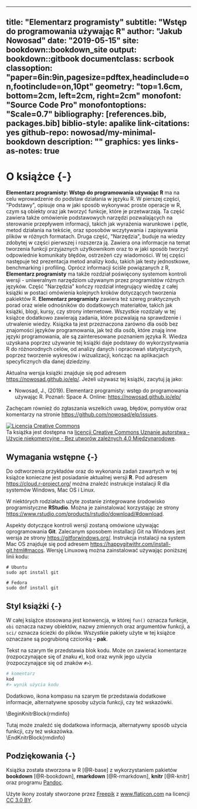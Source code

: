 
--- 
title: "Elementarz programisty"
subtitle: "Wstęp do programowania używając R"
author: "Jakub Nowosad"
date: "2019-05-15"
site: bookdown::bookdown_site
output: bookdown::gitbook
documentclass: scrbook
classoption: "paper=6in:9in,pagesize=pdftex,headinclude=on,footinclude=on,10pt"
geometry: "top=1.6cm, bottom=2cm, left=2cm, right=2cm"
monofont: "Source Code Pro"
monofontoptions: "Scale=0.7"
bibliography: [references.bib, packages.bib]
biblio-style: apalike
link-citations: yes
github-repo: nowosad/my-minimal-bookdown
description: ""
graphics: yes
links-as-notes: true
---



# O książce {-}

**Elementarz programisty: Wstęp do programowania używając R** ma na celu wprowadzenie do podstaw działania w języku R. 
W pierszej części, "Podstawy", opisuje ona w jaki sposób wykonywać proste operacje w R, czym są obiekty oraz jak tworzyć funkcje, które je przetwarzają.
Ta część zawiera także omówienie podstawowych narzędzi pozwalających na sterowanie przepływem informacji, takich jak wyrażenia warunkowe i pętle, metod działania na tekście, oraz sposobów wczytywania i zapisywania plików w różnych formatach.
Druga część, "Narzędzia", buduje na wiedzy zdobytej w części pierwszej i rozszerza ją.
Zawiera ona informacje na temat tworzenia funkcji przyjaznych użytkownikom oraz to w jaki sposób tworzyć odpowiednie komunikaty błędów, ostrzeżeń czy wiadomości.
W tej części następuje też prezentacja metod analizy kodu, takich jak testy jednostkowe, benchmarking i profiling.
Oprócz informacji ściśle powiązanych z R, **Elementarz programisty** ma także rozdział poświęcony systemom kontroli wersji - uniweralnym narzędziom używanym przez programistów różnych języków.
Część "Narzędzia" kończy rozdział integrujący wiedzę z całej książki w postaci omówienia kolejnych kroków dotyczących tworzenia pakiektów R.
**Elementarz programisty** zawiera też szereg praktycznych porad oraz wiele odnośników do dodatkowych materiałów, takich jak książki, blogi, kursy, czy strony internetowe.
Wszystkie rozdziały w tej książce dodatkowo zawierają zadania, które pozwalają na sprawdzenie i utrwalenie wiedzy.
Ksiązka ta jest przeznaczona zarówno dla osób bez znajomości języków programowania, jak też dla osób, które znają inne języki programowania, ale są zainteresowane poznaniem języka R.
Wiedza uzyskana poprzez używanie tej książki daje podstawy do wykorzystywania R do różnorodnych celów, od analizy danych i opracowań statystyczych, poprzez tworzenie wykresów i wizualizacji, kończąc na aplikacjach specyficznych dla danej dziedziny.



Aktualna wersja książki znajduje się pod adresem https://nowosad.github.io/elp/. 
Jeżeli używasz tej książki, zacytuj ją jako:

- Nowosad, J., (2019). Elementarz programisty: wstęp do programowania używając R. Poznań: Space A. Online: https://nowosad.github.io/elp/

Zachęcam również do zgłaszania wszelkich uwag, błędów, pomysłów oraz komentarzy na stronie https://github.com/nowosad/elp/issues.

<a rel="license" href="http://creativecommons.org/licenses/by-nc-nd/4.0/"><img alt="Licencja Creative Commons" style="border-width:0" src="https://i.creativecommons.org/l/by-nc-nd/4.0/88x31.png" /></a><br />Ta książka jest dostępna na <a rel="license" href="http://creativecommons.org/licenses/by-nc-nd/4.0/">licencji Creative Commons Uznanie autorstwa - Użycie niekomercyjne - Bez utworów zależnych 4.0 Międzynarodowe</a>.

## Wymagania wstępne {-}

Do odtworzenia przykładów oraz do wykonania zadań zawartych w tej książce konieczne jest posiadanie aktualnej wersji **R**. 
Pod adresem https://cloud.r-project.org/ można znaleźć instrukcje instalacji R dla systemów Windows, Mac OS i Linux.

W niektórych rodziałach użyte zostanie zintegrowane środowisko programistyczne **RStudio**.
Można je zainstalować korzystając ze strony https://www.rstudio.com/products/rstudio/download/#download.
<!-- https://rstudio-education.github.io/hopr/starting.html -->
<!--pakiety-->
<!-- dane -->

Aspekty dotyczące kontroli wersji zostaną omówione używając oprogramowania **Git**.
Zalecanym sposobem installacji Git na Windows jest wersja ze strony https://gitforwindows.org/.
Instrukcja instalacji na system Mac OS znajduje się pod adresem https://happygitwithr.com/install-git.html#macos.
Wersję Linuxową można zainstalować używając poniższej linii kodu:

```
# Ubuntu
sudo apt install git
```

```
# Fedora
sudo dnf install git
```

## Styl książki {-}

W całej książce stosowana jest konwencja, w której `fun()` oznacza funkcje, `obi` oznacza nazwy obiektów, nazwy zmiennych oraz argumentów funkcji, a `sci/` oznacza ścieżki do plików.
Wszystkie pakiety użyte w tej książce oznaczane są pogrubioną czcionką - **pak**.

Tekst na szarym tle przedstawia blok kodu.
Może on zawierać komentarze (rozpoczynające się of znaku `#`), kod oraz wynik jego użycia (rozpoczynające się od znaków `#>`).


```r
# komentarz
kod
#> wynik użycia kodu
```

Dodatkowo, ikona kompasu na szarym tle przedstawia dodatkowe informacje, alternatywne sposoby użycia funkcji, czy też wskazówki.

\BeginKnitrBlock{rmdinfo}<div class="rmdinfo">Tutaj może znaleźć się dodatkowa informacja, alternatywny sposób użycia funkcji, czy też wskazówka.</div>\EndKnitrBlock{rmdinfo}

## Podziękowania {-}

Książka została stworzona w R [@R-base] z wykorzystaniem pakietów **bookdown** [@R-bookdown], **rmarkdown** [@R-rmarkdown], **knitr** [@R-knitr] oraz programu [Pandoc](http://pandoc.org/). 

<div>Użyte ikony zostały stworzone przez <a href="https://www.freepik.com/" title="Freepik">Freepik</a> z <a href="https://www.flaticon.com/" title="Flaticon">www.flaticon.com</a> na licencji <a href="http://creativecommons.org/licenses/by/3.0/" title="Creative Commons BY 3.0." target="_blank">CC 3.0 BY</a>.</div>

<script>
  (function(i,s,o,g,r,a,m){i['GoogleAnalyticsObject']=r;i[r]=i[r]||function(){
  (i[r].q=i[r].q||[]).push(arguments)},i[r].l=1*new Date();a=s.createElement(o),
  m=s.getElementsByTagName(o)[0];a.async=1;a.src=g;m.parentNode.insertBefore(a,m)
  })(window,document,'script','https://www.google-analytics.com/analytics.js','ga');
  ga('create', 'UA-47892233-2', 'auto');
  ga('send', 'pageview');
</script>


